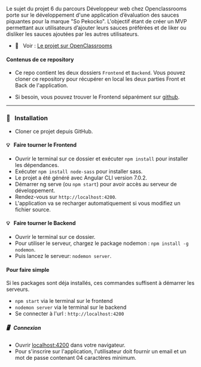 Le sujet du projet 6 du parcours Développeur web chez Openclassrooms porte sur le développement d'une application d’évaluation des sauces piquantes pour la marque "So Pekocko". L'objectif étant de créer un MVP permettant aux utilisateurs d’ajouter leurs sauces préférées et de liker ou disliker les sauces ajoutées par les autres utilisateurs.

* 👀  &nbsp; Voir : [Le projet sur OpenClassrooms](https://github.com/OpenClassrooms-Student-Center/Web-Developer-P6 "Cliquez pour voir le projet")


#### Contenus de ce repository

* Ce repo contient les deux dossiers `Frontend` et `Backend`.
Vous pouvez cloner ce repository pour récupérer en local les deux parties Front et Back de l'application.

* Si besoin, vous pouvez trouver le Frontend séparément sur [github](https://github.com/OpenClassrooms-Student-Center/Web-Developer-P6).

***

### 🔨 &nbsp; Installation

* Cloner ce projet depuis GitHub.

#### 💡 &nbsp; Faire tourner le Frontend

* Ouvrir le terminal sur ce dossier et exécuter  `npm install` pour installer les dépendances.
* Exécuter `npm install node-sass` pour installer sass.
* Le projet a été généré avec Angular CLI version 7.0.2.
* Démarrer ng serve (ou `npm start`) pour avoir accès au serveur de développement.
* Rendez-vous sur `http://localhost:4200`.
* L'application va se recharger automatiquement si vous modifiez un fichier source.

#### 💡 &nbsp; Faire tourner le Backend

* Ouvrir le terminal sur ce dossier.
* Pour utiliser le serveur, chargez le package nodemon : `npm install -g nodemon`.
* Puis lancez le serveur: `nodemon server`.

#### Pour faire simple

Si les packages sont déja installés, ces commandes suffisent à démarrer les serveurs.

* `npm start` via le terminal sur le frontend
* `nodemon server` via le terminal sur le backend
* Se connecter à l'url : `http://localhost:4200`

##### 🖥 &nbsp; Connexion

* Ouvrir [localhost:4200](http://localhost:4200/) dans votre navigateur.
* Pour s'inscrire sur l'application, l'utilisateur doit fournir un email et un mot de passe contenant 04 caractères minimum.



